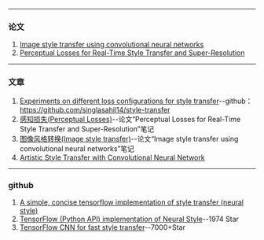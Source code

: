 

---
### 论文

1. [Image style transfer using convolutional neural networks](https://www.cv-foundation.org/openaccess/content_cvpr_2016/papers/Gatys_Image_Style_Transfer_CVPR_2016_paper.pdf)
2. [Perceptual Losses for Real-Time Style Transfer and Super-Resolution](https://arxiv.org/abs/1603.08155)


---

### 文章

1. [Experiments on different loss configurations for style transfer](https://towardsdatascience.com/experiments-on-different-loss-configurations-for-style-transfer-7e3147eda55e)--github：https://github.com/singlasahil14/style-transfer
2. [感知损失(Perceptual Losses)](https://blog.csdn.net/stdcoutzyx/article/details/54025243)--论文“Perceptual Losses for Real-Time Style Transfer and Super-Resolution”笔记
3. [图像风格转换(Image style transfer)](https://blog.csdn.net/stdcoutzyx/article/details/53771471)--论文“Image style transfer using convolutional neural networks”笔记
4. [Artistic Style Transfer with Convolutional Neural Network](https://medium.com/data-science-group-iitr/artistic-style-transfer-with-convolutional-neural-network-7ce2476039fd)



---
### github

1. [A simple, concise tensorflow implementation of style transfer (neural style)](https://github.com/hwalsuklee/tensorflow-style-transfer)
2. [TensorFlow (Python API) implementation of Neural Style](https://github.com/cysmith/neural-style-tf)--1974 Star
3. [TensorFlow CNN for fast style transfer](https://github.com/lengstrom/fast-style-transfer)--7000+Star



